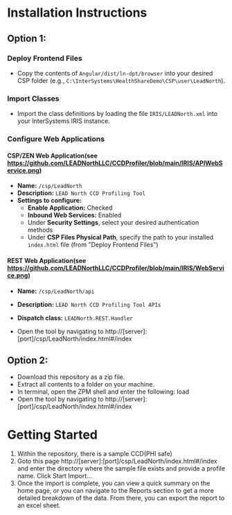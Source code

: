 # Installation Instructions

## Option 1:
### Deploy Frontend Files
- Copy the contents of `Angular/dist/ln-dpt/browser` into your desired CSP folder (e.g., `C:\InterSystems\HealthShareDemo\CSP\user\LeadNorth`).

### Import Classes
- Import the class definitions by loading the file `IRIS/LEADNorth.xml` into your InterSystems IRIS instance.

### Configure Web Applications

#### CSP/ZEN Web Application(see https://github.com/LEADNorthLLC/CCDProfiler/blob/main/IRIS/APIWebService.png)
- **Name:** `/csp/LeadNorth`
- **Description:** `LEAD North CCD Profiling Tool`
- **Settings to configure:**
  - **Enable Application:** Checked
  - **Inbound Web Services:** Enabled
  - Under **Security Settings**, select your desired authentication methods
  - Under **CSP Files Physical Path**, specify the path to your installed `index.html` file (from "Deploy Frontend Files")

#### REST Web Application(see https://github.com/LEADNorthLLC/CCDProfiler/blob/main/IRIS/WebService.png)
- **Name:** `/csp/LeadNorth/api`
- **Description:** `LEAD North CCD Profiling Tool APIs`
- **Dispatch class:** `LEADNorth.REST.Handler`

- Open the tool by navigating to http://[server]:[port]/csp/LeadNorth/index.html#/index
  
## Option 2:
- Download this repository as a zip file.
- Extract all contents to a folder on your machine.
- In terminal, open the ZPM shell and enter the following: load <path to extracted folder>
- Open the tool by navigating to http://[server]:[port]/csp/LeadNorth/index.html#/index


# Getting Started
1. Within the repository, there is a sample CCD(PHI safe)
2. Goto this page http://[server]:[port]/csp/LeadNorth/index.html#/index and enter the directory where the sample file exists and provide a profile name. Click Start Import...
3. Once the import is complete, you can view a quick summary on the home page, or you can navigate to the Reports section to get a more detailed breakdown of the data. From there, you can export the report to an excel sheet.
